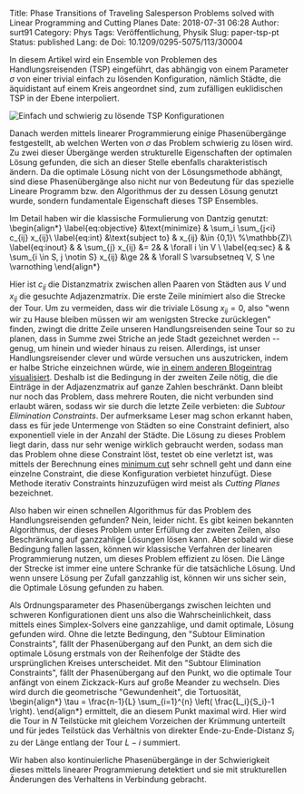 Title: Phase Transitions of Traveling Salesperson Problems solved with Linear Programming and Cutting Planes
Date: 2018-07-31 06:28
Author: surt91
Category: Phys
Tags: Veröffentlichung, Physik
Slug: paper-tsp-pt
Status: published
Lang: de
Doi: 10.1209/0295-5075/113/30004

In diesem Artikel wird ein Ensemble von Problemen des Handlungsreisenden (TSP)
eingeführt, das abhängig von einem Parameter $\sigma$ von einer trivial einfach
zu lösenden Konfiguration, nämlich Städte, die äquidistant auf einem Kreis angeordnet
sind, zum zufälligen euklidischen TSP in der Ebene interpoliert.

![Einfach und schwierig zu lösende TSP Konfigurationen]({filename}/img/tsp_interp.svg)

Danach werden mittels linearer Programmierung einige
Phasenübergänge festgestellt, ab welchen Werten von $\sigma$ das Problem
schwierig zu lösen wird. Zu zwei dieser Übergänge werden strukturelle
Eigenschaften der optimalen Lösung gefunden, die sich an dieser Stelle
ebenfalls charakteristisch ändern. Da die optimale Lösung nicht von der
Lösungsmethode abhängt, sind diese Phasenübergänge also nicht nur von Bedeutung
für das spezielle Lineare Programm bzw. den Algorithmus der zu dessen Lösung
genutzt wurde, sondern fundamentale Eigenschaft dieses TSP Ensembles.

Im Detail haben wir die klassische Formulierung von Dantzig genutzt:
\begin{align*}
    \label{eq:objective}
    &\text{minimize}     &  \sum_i \sum_{j<i} c_{ij} x_{ij}\\
    \label{eq:int}
    &\text{subject to}   &  x_{ij}                                &\in \{0,1\}\\ %\mathbb{Z}\\
    \label{eq:inout}
    &                    &  \sum_{j} x_{ij}                       &= 2&            & \forall i \in V \\
    \label{eq:sec}
    &                    &  \sum_{i \in S, j \notin S} x_{ij}     &\ge 2&          & \forall S \varsubsetneq V, S \ne \varnothing
\end{align*}

Hier ist $c_{ij}$ die Distanzmatrix zwischen allen Paaren von Städten aus $V$ und $x_{ij}$
die gesuchte Adjazenzmatrix. Die erste Zeile minimiert also die Strecke der Tour.
Um zu vermeiden, dass wir die triviale Lösung $x_{ij}=0$, also "wenn wir zu Hause
bleiben müssen wir am wenigsten Strecke zurücklegen" finden, zwingt die dritte
Zeile unseren Handlungsreisenden seine Tour so zu planen, dass in Summe zwei
Striche an jede Stadt gezeichnet werden -- genug, um hinein und wieder hinaus
zu reisen. Allerdings, ist unser Handlungsreisender clever und würde versuchen uns
auszutricken, indem er halbe Striche einzeichnen würde, wie
[in einem anderen Blogeintrag visualisiert]({filename}/tspview.md). Deshalb ist die
Bedingung in der zweiten Zeile nötig, die die Einträge in der Adjazenzmatrix auf
ganze Zahlen beschränkt. Dann bleibt nur noch das Problem, dass mehrere Routen,
die nicht verbunden sind erlaubt wären, sodass wir sie durch die letzte Zeile
verbieten: die *Subtour Elimination Constraints*. Der aufmerksame Leser mag
schon erkannt haben, dass es für jede Untermenge von Städten so eine Constraint
definiert, also exponentiell viele in der Anzahl der Städte. Die Lösung
zu dieses Problem liegt darin, dass nur sehr wenige wirklich gebraucht werden, sodass
man das Problem ohne diese Constraint löst, testet ob eine verletzt ist, was mittels
der Berechnung eines [minimum cut](https://en.wikipedia.org/wiki/Minimum_cut) sehr
schnell geht und dann eine einzelne Constraint, die diese Konfiguration verbietet
hinzufügt. Diese Methode iterativ Constraints hinzuzufügen wird meist als *Cutting Planes*
bezeichnet.

Also haben wir einen schnellen Algorithmus für das Problem des Handlungsreisenden
gefunden? Nein, leider nicht. Es gibt keinen bekannten Algorithmus, der dieses Problem
unter Erfüllung der zweiten Zeilen, also Beschränkung auf ganzzahlige Lösungen lösen kann.
Aber sobald wir diese Bedingung fallen lassen, können wir klassische Verfahren der
linearen Programmierung nutzen, um dieses Problem effizient zu lösen. Die Länge der
Strecke ist immer eine untere Schranke für die tatsächliche Lösung. Und wenn unsere
Lösung per Zufall ganzzahlig ist, können wir uns sicher sein, die Optimale Lösung
gefunden zu haben.

Als Ordnungsparameter des Phasenübergangs zwischen leichten und schweren Konfigurationen
dient uns also die Wahrscheinlichkeit, dass
mittels eines Simplex-Solvers eine ganzzahlige, und damit optimale, Lösung
gefunden wird. Ohne die letzte Bedingung, den "Subtour Elimination Constraints",
fällt der Phasenübergang auf den Punkt, an dem sich die optimale Lösung erstmals
von der Reihenfolge der Städte des ursprünglichen Kreises unterscheidet.
Mit den "Subtour Elimination Constraints", fällt der Phasenübergang auf den
Punkt, wo die optimale Tour anfängt von einem Zickzack-Kurs auf große Meander zu
wechseln. Dies wird durch die geometrische "Gewundenheit", die Tortuosität,
\begin{align*}
    \tau = \frac{n-1}{L} \sum_{i=1}^{n} \left( \frac{L_i}{S_i}-1 \right).
\end{align*}
ermittelt, die an diesem Punkt maximal wird. Hier wird die Tour in $N$
Teilstücke mit gleichem Vorzeichen der Krümmung unterteilt und für jedes
Teilstück das Verhältnis von direkter Ende-zu-Ende-Distanz $S_i$ zu der
Länge entlang der Tour $L-i$ summiert.

Wir haben also kontinuierliche Phasenübergänge in der Schwierigkeit dieses
mittels linearer Programmierung detektiert und sie mit strukturellen Änderungen
des Verhaltens in Verbindung gebracht.

